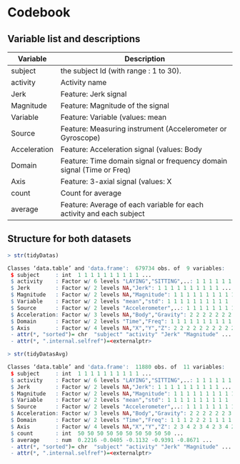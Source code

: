 # Codebook

Variable list and descriptions
------------------------------

Variable         | Description
-----------------|------------
subject          | the subject Id (with range : 1 to 30).
activity         | Activity name
Jerk             | Feature: Jerk signal
Magnitude        | Feature: Magnitude of the signal
Variable         | Feature: Variable (values: mean|std)
Source           | Feature: Measuring instrument (Accelerometer or Gyroscope)
Acceleration     | Feature: Acceleration signal (values: Body|Gravity)
Domain           | Feature: Time domain signal or frequency domain signal (Time or Freq)
Axis             | Feature: 3-axial signal (values: X|Y|Z)
count	         | Count for average
average          | Feature: Average of each variable for each activity and each subject


Structure for both datasets
---------------------------

```r
> str(tidyDatas)

Classes ‘data.table’ and 'data.frame':	679734 obs. of  9 variables:
 $ subject     : int  1 1 1 1 1 1 1 1 1 1 ...
 $ activity    : Factor w/ 6 levels "LAYING","SITTING",..: 1 1 1 1 1 1 1 1 1 1 ...
 $ Jerk        : Factor w/ 2 levels NA,"Jerk": 1 1 1 1 1 1 1 1 1 1 ...
 $ Magnitude   : Factor w/ 2 levels NA,"Magnitude": 1 1 1 1 1 1 1 1 1 1 ...
 $ Variable    : Factor w/ 2 levels "mean","std": 1 1 1 1 1 1 1 1 1 1 ...
 $ Source      : Factor w/ 2 levels "Accelerometer",..: 1 1 1 1 1 1 1 1 1 1 ...
 $ Acceleration: Factor w/ 3 levels NA,"Body","Gravity": 2 2 2 2 2 2 2 2 2 2 ...
 $ Domain      : Factor w/ 2 levels "Time","Freq": 1 1 1 1 1 1 1 1 1 1 ...
 $ Axis        : Factor w/ 4 levels NA,"X","Y","Z": 2 2 2 2 2 2 2 2 2 2 ...
 - attr(*, "sorted")= chr  "subject" "activity" "Jerk" "Magnitude" ...
 - attr(*, ".internal.selfref")=<externalptr>
```

```r
> str(tidyDatasAvg)

Classes ‘data.table’ and 'data.frame':	11880 obs. of  11 variables:
 $ subject     : int  1 1 1 1 1 1 1 1 1 1 ...
 $ activity    : Factor w/ 6 levels "LAYING","SITTING",..: 1 1 1 1 1 1 1 1 1 1 ...
 $ Jerk        : Factor w/ 2 levels NA,"Jerk": 1 1 1 1 1 1 1 1 1 1 ...
 $ Magnitude   : Factor w/ 2 levels NA,"Magnitude": 1 1 1 1 1 1 1 1 1 1 ...
 $ Variable    : Factor w/ 2 levels "mean","std": 1 1 1 1 1 1 1 1 1 1 ...
 $ Source      : Factor w/ 2 levels "Accelerometer",..: 1 1 1 1 1 1 1 1 1 2 ...
 $ Acceleration: Factor w/ 3 levels NA,"Body","Gravity": 2 2 2 2 2 2 3 3 3 1 ...
 $ Domain      : Factor w/ 2 levels "Time","Freq": 1 1 1 2 2 2 1 1 1 1 ...
 $ Axis        : Factor w/ 4 levels NA,"X","Y","Z": 2 3 4 2 3 4 2 3 4 2 ...
 $ count       : int  50 50 50 50 50 50 50 50 50 50 ...
 $ average     : num  0.2216 -0.0405 -0.1132 -0.9391 -0.8671 ...
 - attr(*, "sorted")= chr  "subject" "activity" "Jerk" "Magnitude" ...
 - attr(*, ".internal.selfref")=<externalptr>
```
